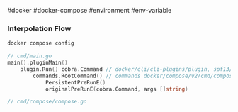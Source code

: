 #docker #docker-compose #environment #env-variable

### Interpolation Flow

```bash
docker compose config
```

```go
// cmd/main.go
main().pluginMain()
	plugin.Run() cobra.Command // docker/cli/cli-plugins/plugin, spf13/cobra
		commands.RootCommand() // commands docker/compose/v2/cmd/compose
			PersistentPreRunE()
			originalPreRunE(cobra.Command, args []string)

// cmd/compose/compose.go

```